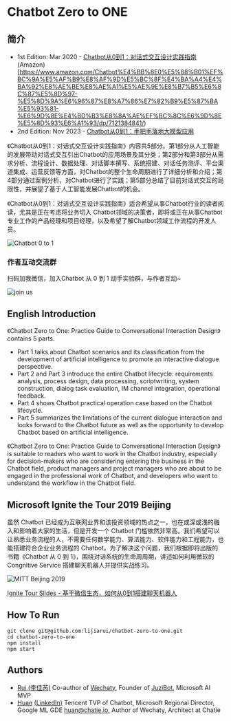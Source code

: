 # Chatbot Zero to ONE

## 简介

- 1st Edition: Mar 2020 - [Chatbot从0到1：对话式交互设计实践指南](https://item.jd.com/12630213.html) (Amazon)[https://www.amazon.com/Chatbot%E4%BB%8E0%E5%88%B01%EF%BC%9A%E5%AF%B9%E8%AF%9D%E5%BC%8F%E4%BA%A4%E4%BA%92%E8%AE%BE%E8%AE%A1%E5%AE%9E%E8%B7%B5%E6%8C%87%E5%8D%97-%E5%8D%9A%E6%96%87%E8%A7%86%E7%82%B9%E5%87%BA%E5%93%81-%E6%9D%8E%E4%BD%B3%E8%8A%AE%EF%BC%8C%E6%9D%8E%E5%8D%93%E6%A1%93/dp/7121384841/)
- 2nd Edition: Nov 2023 - [Chatbot从0到1：手把手落地大模型应用](https://juzibot.com/chatbot/practice-guide)

《Chatbot从0到1：对话式交互设计实践指南》内容共5部分。第1部分从人工智能的发展带动对话式交互引出Chatbot的应用场景及其分类；第2部分和第3部分从需求分析、流程设计、数据处理、对话脚本撰写、系统搭建、对话任务测评、平台渠道集成、运营反馈等方面，对Chatbot的整个生命周期进行了详细分析和介绍；第4部分通过案例分析，对Chatbot进行了实践；第5部分总结了目前对话式交互的局限性，并展望了基于人工智能发展Chatbot的机会。

《Chatbot从0到1：对话式交互设计实践指南》适合希望从事Chatbot行业的读者阅读，尤其是正在考虑将业务切入 Chatbot领域的决策者，即将或正在从事Chatbot专业工作的产品经理和项目经理，以及希望了解Chatbot领域工作流程的开发人员。

![Chatbot 0 to 1](docs/images/chatbot-0-to-1.jpg)

### 作者互动交流群

扫码加我微信，加入Chatbot 从 0 到 1 动手实验群，与作者互动~

![join us](docs/images/joinus.png)

## English Introduction

《Chatbot Zero to One: Practice Guide to Conversational Interaction Design》contains 5 parts.

- Part 1 talks about Chatbot scenarios and its classification from the development of artificial intelligence to promote an interactive dialogue perspective.
- Part 2 and Part 3  introduce the entire Chatbot lifecycle: requirements analysis, process design, data processing, scriptwriting, system construction, dialog task evaluation, IM channel integration, operational feedback.
- Part 4 shows Chatbot practical operation case based on the Chatbot lifecycle.
- Part 5 summarizes the limitations of the current dialogue interaction and looks forward to the Chatbot future as well as the opportunity to develop Chatbot based on artificial intelligence.

《Chatbot Zero to One: Practice Guide to Conversational Interaction Design》 is suitable to readers who want to work in the Chatbot industry, especially for decision-makers who are considering entering the business in the Chatbot field, product managers and project managers who are about to be engaged in the professional work of Chatbot, and developers who want to understand the workflow in the Chatbot field.

## Microsoft Ignite the Tour 2019 Beijing

虽然 Chatbot 已经成为互联网业界和该投资领域的热点之一，也在或深或浅的融入和影响着大家的生活，但是开发一个 Chatbot 门槛依然非常高。我们希望可以让熟悉业务流程的人，不需要任何数学能力、算法能力、软件能力和工程能力，也能搭建符合企业业务流程的 Chatbot。为了解决这个问题，我们根据即将出版的书籍《Chatbot 从 0 到 1》，围绕对话系统的生命周周期，讲述如何利用微软的 Congnitive Service 搭建聊天机器人并提供实战练习。

![MITT Beijing 2019](docs/images/mitt-beijing-2019.jpg)

[Ignite Tour Slides - 基于微信生态，如何从0到1搭建聊天机器人](https://docs.google.com/presentation/d/1NUHIyrYyhYuUrfNm2E7D7GtMjfX2Y6EoiNwXhE33iPU/edit#slide=id.g4abc7fef5d_0_420)

## How To Run

```shell
git clone git@github.com:lijiarui/chatbot-zero-to-one.git
cd chatbot-zero-to-one
npm install
npm start
```

## Authors

- [Rui](https://github.com/lijiarui),[(李佳芮)](https://lijiarui.github.io) Co-author of [Wechaty](https://github.com/wechaty/wechaty), Founder of [JuziBot](https://www.botorange.com/), Microsoft AI MVP
- [Huan](https://github.com/huan) [(LinkedIn)](http://linkedin.com/in/huan42) Tencent TVP of Chatbot, Microsoft Regional Director, Google ML GDE <huan@chatie.io>, Author of Wechaty, Architect at Chatie

